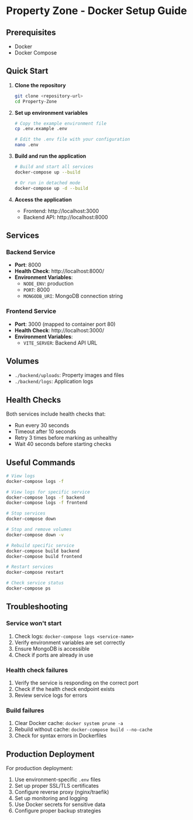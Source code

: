 # Property Zone - Docker Setup Guide

## Prerequisites
- Docker
- Docker Compose

## Quick Start

1. **Clone the repository**
   ```bash
   git clone <repository-url>
   cd Property-Zone
   ```

2. **Set up environment variables**
   ```bash
   # Copy the example environment file
   cp .env.example .env
   
   # Edit the .env file with your configuration
   nano .env
   ```

3. **Build and run the application**
   ```bash
   # Build and start all services
   docker-compose up --build
   
   # Or run in detached mode
   docker-compose up -d --build
   ```

4. **Access the application**
   - Frontend: http://localhost:3000
   - Backend API: http://localhost:8000

## Services

### Backend Service
- **Port**: 8000
- **Health Check**: http://localhost:8000/
- **Environment Variables**:
  - `NODE_ENV`: production
  - `PORT`: 8000
  - `MONGODB_URI`: MongoDB connection string

### Frontend Service
- **Port**: 3000 (mapped to container port 80)
- **Health Check**: http://localhost:3000/
- **Environment Variables**:
  - `VITE_SERVER`: Backend API URL

## Volumes
- `./backend/uploads`: Property images and files
- `./backend/logs`: Application logs

## Health Checks
Both services include health checks that:
- Run every 30 seconds
- Timeout after 10 seconds
- Retry 3 times before marking as unhealthy
- Wait 40 seconds before starting checks

## Useful Commands

```bash
# View logs
docker-compose logs -f

# View logs for specific service
docker-compose logs -f backend
docker-compose logs -f frontend

# Stop services
docker-compose down

# Stop and remove volumes
docker-compose down -v

# Rebuild specific service
docker-compose build backend
docker-compose build frontend

# Restart services
docker-compose restart

# Check service status
docker-compose ps
```

## Troubleshooting

### Service won't start
1. Check logs: `docker-compose logs <service-name>`
2. Verify environment variables are set correctly
3. Ensure MongoDB is accessible
4. Check if ports are already in use

### Health check failures
1. Verify the service is responding on the correct port
2. Check if the health check endpoint exists
3. Review service logs for errors

### Build failures
1. Clear Docker cache: `docker system prune -a`
2. Rebuild without cache: `docker-compose build --no-cache`
3. Check for syntax errors in Dockerfiles

## Production Deployment

For production deployment:
1. Use environment-specific `.env` files
2. Set up proper SSL/TLS certificates
3. Configure reverse proxy (nginx/traefik)
4. Set up monitoring and logging
5. Use Docker secrets for sensitive data
6. Configure proper backup strategies
